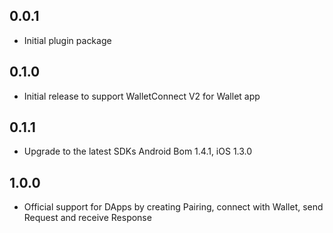 ## 0.0.1

* Initial plugin package

## 0.1.0

* Initial release to support WalletConnect V2 for Wallet app

## 0.1.1

* Upgrade to the latest SDKs Android Bom 1.4.1, iOS 1.3.0

## 1.0.0

* Official support for DApps by creating Pairing, connect with Wallet, send Request and receive Response
